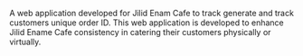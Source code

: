 A web application developed for Jilid Enam Cafe to track generate and track customers unique order ID. This web application is developed to enhance Jilid Ename Cafe consistency in catering their customers physically or virtually.

